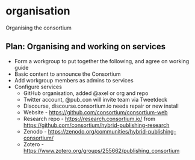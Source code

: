 # organisation
Organising the consortium

## Plan: Organising and working on services

  - Form a workgroup to put together the following, and agree on working guide
   - Basic content to announce the Consortium
   - Add workgroup members as admins to services
   - Configure services
     - GitHub organisation, added @axel or org and repo
     - Twitter account, @pub_con will invite team via Tweetdeck
     - Discourse, discourse.consortium.io needs repair or new install
     - Website - https://github.com/consortium/consortium-web
     - Research repo - https://research.consortium.io/ from https://github.com/consortium/hybrid-publishing-research
     - Zenodo - https://zenodo.org/communities/hybrid-publishing-consortium/
     - Zotero - https://www.zotero.org/groups/255662/publishing_consortium    
